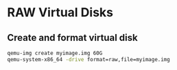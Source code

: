 # RAW Virtual Disks

## Create and format virtual disk

```sh
qemu-img create myimage.img 60G
qemu-system-x86_64 -drive format=raw,file=myimage.img
```

